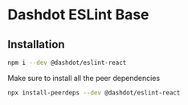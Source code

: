 # Dashdot ESLint Base

## Installation

```sh
npm i --dev @dashdot/eslint-react
```

Make sure to install all the peer dependencies

```sh
npx install-peerdeps --dev @dashdot/eslint-react
```
